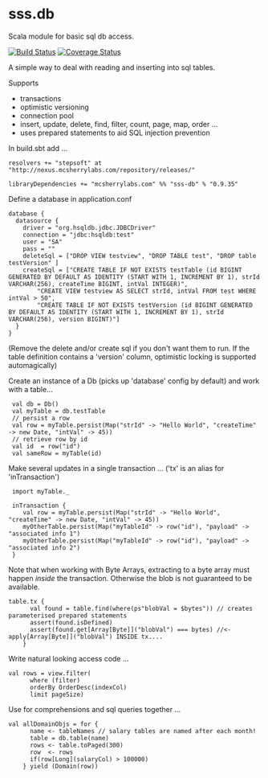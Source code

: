 # sss.db
Scala module for basic sql db access.

[![Build Status](https://travis-ci.org/mcsherrylabs/sss.db.svg?branch=master)](https://travis-ci.org/mcsherrylabs/sss.db) [![Coverage Status](https://coveralls.io/repos/github/mcsherrylabs/sss.db/badge.svg?branch=master)](https://coveralls.io/github/mcsherrylabs/sss.db?branch=master)

A simple way to deal with reading and inserting into sql tables. 

Supports 
 - transactions 
 - optimistic versioning
 - connection pool
 - insert, update, delete, find, filter, count, page, map, order ...
 - uses prepared statements to aid SQL injection prevention

In build.sbt add ...
```
resolvers += "stepsoft" at "http://nexus.mcsherrylabs.com/repository/releases/"
 
libraryDependencies += "mcsherrylabs.com" %% "sss-db" % "0.9.35"
```

Define a database in application.conf
```
database {   
  datasource {
    driver = "org.hsqldb.jdbc.JDBCDriver"
    connection = "jdbc:hsqldb:test"
    user = "SA"
    pass = ""	
    deleteSql = ["DROP VIEW testview", "DROP TABLE test", "DROP table testVersion" ]
    createSql = ["CREATE TABLE IF NOT EXISTS testTable (id BIGINT GENERATED BY DEFAULT AS IDENTITY (START WITH 1, INCREMENT BY 1), strId VARCHAR(256), createTime BIGINT, intVal INTEGER)",
		"CREATE VIEW testview AS SELECT strId, intVal FROM test WHERE intVal > 50",
		"CREATE TABLE IF NOT EXISTS testVersion (id BIGINT GENERATED BY DEFAULT AS IDENTITY (START WITH 1, INCREMENT BY 1), strId VARCHAR(256), version BIGINT)"]
  }
}
```
(Remove the delete and/or create sql if you don't want them to run. If the table definition contains a 'version' column, optimistic locking is supported automagically)

Create an instance of a Db (picks up 'database' config by default) and work with a table...

```
 val db = Db()
 val myTable = db.testTable
 // persist a row 
 val row = myTable.persist(Map("strId" -> "Hello World", "createTime" -> new Date, "intVal" -> 45))
 // retrieve row by id 
 val id  = row("id")
 val sameRow = myTable(id)
```  
Make several updates in a single transaction ... ('tx' is an alias for 'inTransaction')

```
 import myTable._
 
 inTransaction {
    val row = myTable.persist(Map("strId" -> "Hello World", "createTime" -> new Date, "intVal" -> 45))
    myOtherTable.persist(Map("myTableId" -> row("id"), "payload" -> "associated info 1")
    myOtherTable.persist(Map("myTableId" -> row("id"), "payload" -> "associated info 2")
 }
 ```

Note that when working with Byte Arrays, extracting to a byte array must happen *inside* the transaction. Otherwise the 
blob is not guaranteed to be available.  
 ```
 table.tx {
       val found = table.find(where(ps"blobVal = $bytes")) // creates parameterised prepared statements
       assert(found.isDefined)
       assert(found.get[Array[Byte]]("blobVal") === bytes) //<- apply[Array[Byte]]("blobVal") INSIDE tx....
     }
 ```

Write natural looking access code ...
```
val rows = view.filter(
      where (filter)
      orderBy OrderDesc(indexCol)
      limit pageSize)
```

Use for comprehensions and sql queries together ...
```
val allDomainObjs = for {
      name <- tableNames // salary tables are named after each month!
      table = db.table(name)
      rows <- table.toPaged(300)
      row  <- rows
      if(row[Long](salaryCol) > 100000)
    } yield (Domain(row))
```    
